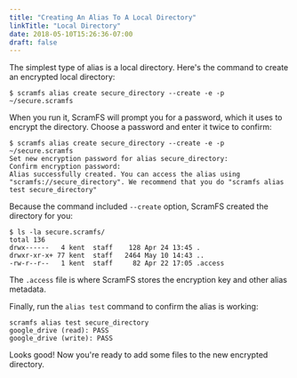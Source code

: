 ```yaml
---
title: "Creating An Alias To A Local Directory"
linkTitle: "Local Directory"
date: 2018-05-10T15:26:36-07:00
draft: false
---
```


The simplest type of alias is a local directory. Here's the command to create an encrypted local directory:

```
$ scramfs alias create secure_directory --create -e -p ~/secure.scramfs
```

When you run it, ScramFS will prompt you for a password, which it uses to encrypt the directory. Choose a password and enter it twice to confirm:

```
$ scramfs alias create secure_directory --create -e -p ~/secure.scramfs
Set new encryption password for alias secure_directory: 
Confirm encryption password: 
Alias successfully created. You can access the alias using "scramfs://secure_directory". We recommend that you do "scramfs alias test secure_directory"
```

Because the command included `--create` option, ScramFS created the directory for you:

```
$ ls -la secure.scramfs/
total 136
drwx------   4 kent  staff    128 Apr 24 13:45 .
drwxr-xr-x+ 77 kent  staff   2464 May 10 14:43 ..
-rw-r--r--   1 kent  staff     82 Apr 22 17:05 .access
```

The `.access` file is where ScramFS stores the encryption key and other alias metadata.

Finally, run the `alias test` command to confirm the alias is working:

```
scramfs alias test secure_directory
google_drive (read): PASS
google_drive (write): PASS
```

Looks good! Now you're ready to add some files to the new encrypted directory.